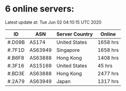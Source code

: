 # 6 online servers:

Latest update at: Tue Jun 02 04:10:15 UTC 2020

| ID | ASN | Server Country | Online |
| -- | --- | -------------- | ------ |
| #.D09B | AS174 | United States | 1658 hrs |
| #.7F1D | AS63949 | Singapore | 1658 hrs |
| #.B6F8 | AS63888 | Hong Kong | 1408 hrs |
| #.3F16 | AS15169 | United States | 45 hrs |
| #.BD3E | AS63888 | Hong Kong | 2477 hrs |
| #.2A79 | AS63949 | Japan | 1317 hrs |

